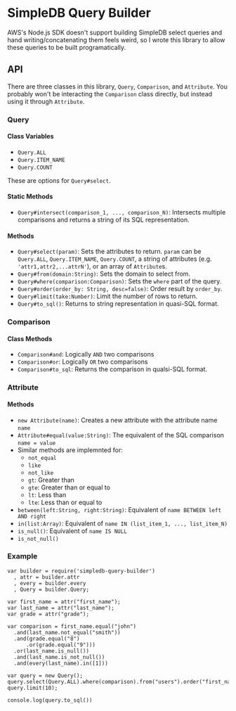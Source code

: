 SimpleDB Query Builder
======================

AWS's Node.js SDK doesn't support building SimpleDB select queries and hand writing/concatenating them feels weird, so I wrote this library to allow these queries to be built programatically.

API
---

There are three classes in this library, `Query`, `Comparison`, and `Attribute`. You probably won't be interacting the `Comparison` class directly, but instead using it through `Attribute`.

### Query

#### Class Variables

* `Query.ALL`
* `Query.ITEM_NAME`
* `Query.COUNT`

These are options for `Query#select`.

#### Static Methods

* `Query#intersect(comparison_1, ..., comparison_N)`: Intersects multiple comparisons and returns a string of its SQL representation.

#### Methods

* `Query#select(param)`: Sets the attributes to return. `param` can be `Query.ALL`, `Query.ITEM_NAME`, `Query.COUNT`, a string of attributes (e.g. `'attr1,attr2,...attrN'`), or an array of `Attribute`s.
* `Query#from(domain:String)`: Sets the domain to select from.
* `Query#where(comparison:Comparison)`: Sets the `where` part of the query.
* `Query#order(order_by: String, desc=false)`: Order result by `order_by`.
* `Query#limit(take:Number)`: Limit the number of rows to return.
* `Query#to_sql()`: Returns to string representation in quasi-SQL format.

### Comparison

#### Class Methods

* `Comparison#and`: Logically `AND` two comparisons
* `Comparison#or`: Logically `OR` two comparisons
* `Comparison#to_sql`: Returns the comparison in qualsi-SQL format.


### Attribute

#### Methods
* `new Attribute(name)`: Creates a new attribute with the attribute name `name` 
* `Attribute#equal(value:String)`: The equivalent of the SQL comparison `name = value`
* Similar methods are implemnted for:
    * `not_equal`
    * `like`
    * `not_like`
    * `gt`: Greater than
    * `gte`: Greater than or equal to
    * `lt`: Less than
    * `lte`: Less than or equal to
* `between(left:String, right:String)`: Equivalent of `name BETWEEN left AND right`
* `in(list:Array)`: Equivalent of `name IN (list_item_1, ..., list_item_N)`
* `is_null()`: Equivalent of `name IS NULL`
* `is_not_null()`

### Example

    var builder = require('simpledb-query-builder')
      , attr = builder.attr
      , every = builder.every
      , Query = builder.Query;

    var first_name = attr("first_name");
    var last_name = attr("last_name");
    var grade = attr("grade");

    var comparison = first_name.equal("john")
      .and(last_name.not_equal("smith"))
      .and(grade.equal("8")
          .or(grade.equal("9")))
      .or(last_name.is_null())
      .and(last_name.is_not_null())
      .and(every(last_name).in([1]))

    var query = new Query();
    query.select(Query.ALL).where(comparison).from("users").order("first_name");
    query.limit(10);

    console.log(query.to_sql())
